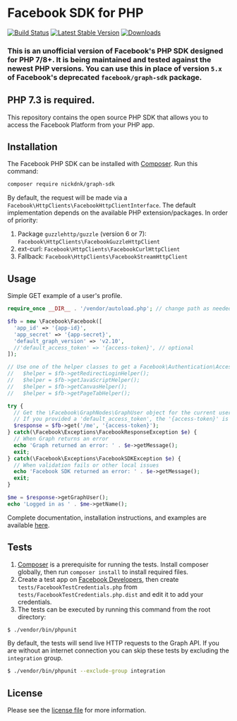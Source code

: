 # Facebook SDK for PHP

[![Build Status](https://github.com/nickdnk/php-graph-sdk/actions/workflows/test.yml/badge.svg?branch=master)](https://github.com/nickdnk/php-graph-sdk/actions/workflows/test.yml)
[![Latest Stable Version](http://img.shields.io/badge/Latest%20Stable-7.0.1-blue.svg)](https://packagist.org/packages/nickdnk/graph-sdk)
[![Downloads](https://img.shields.io/packagist/dt/nickdnk/graph-sdk?label=Downloads)](https://packagist.org/packages/nickdnk/graph-sdk)
### This is an unofficial version of Facebook's PHP SDK designed for PHP 7/8+. It is being maintained and tested against the newest PHP versions. You can use this in place of version `5.x` of Facebook's deprecated `facebook/graph-sdk` package.

## PHP 7.3 is required.

This repository contains the open source PHP SDK that allows you to access the Facebook Platform from your PHP app.

## Installation

The Facebook PHP SDK can be installed with [Composer](https://getcomposer.org/). Run this command:

```sh
composer require nickdnk/graph-sdk
```

By default, the request will be made via a `Facebook\HttpClients\FacebookHttpClientInterface`. The default
implementation depends on the available PHP extension/packages. In order of priority:

1. Package `guzzlehttp/guzzle` (version 6 or 7): `Facebook\HttpClients\FacebookGuzzleHttpClient`
2. ext-curl: `Facebook\HttpClients\FacebookCurlHttpClient`
3. Fallback: `Facebook\HttpClients\FacebookStreamHttpClient`

## Usage

Simple GET example of a user's profile.

```php
require_once __DIR__ . '/vendor/autoload.php'; // change path as needed

$fb = new \Facebook\Facebook([
  'app_id' => '{app-id}',
  'app_secret' => '{app-secret}',
  'default_graph_version' => 'v2.10',
  //'default_access_token' => '{access-token}', // optional
]);

// Use one of the helper classes to get a Facebook\Authentication\AccessToken entity.
//   $helper = $fb->getRedirectLoginHelper();
//   $helper = $fb->getJavaScriptHelper();
//   $helper = $fb->getCanvasHelper();
//   $helper = $fb->getPageTabHelper();

try {
  // Get the \Facebook\GraphNodes\GraphUser object for the current user.
  // If you provided a 'default_access_token', the '{access-token}' is optional.
  $response = $fb->get('/me', '{access-token}');
} catch(\Facebook\Exceptions\FacebookResponseException $e) {
  // When Graph returns an error
  echo 'Graph returned an error: ' . $e->getMessage();
  exit;
} catch(\Facebook\Exceptions\FacebookSDKException $e) {
  // When validation fails or other local issues
  echo 'Facebook SDK returned an error: ' . $e->getMessage();
  exit;
}

$me = $response->getGraphUser();
echo 'Logged in as ' . $me->getName();
```

Complete documentation, installation instructions, and examples are available [here](docs/).

## Tests

1. [Composer](https://getcomposer.org/) is a prerequisite for running the tests. Install composer globally, then
   run `composer install` to install required files.
2. Create a test app on [Facebook Developers](https://developers.facebook.com), then
   create `tests/FacebookTestCredentials.php` from `tests/FacebookTestCredentials.php.dist` and edit it to add your
   credentials.
3. The tests can be executed by running this command from the root directory:

```bash
$ ./vendor/bin/phpunit
```

By default, the tests will send live HTTP requests to the Graph API. If you are without an internet connection you can
skip these tests by excluding the `integration` group.

```bash
$ ./vendor/bin/phpunit --exclude-group integration
```

## License

Please see the [license file](https://github.com/facebook/php-graph-sdk/blob/master/LICENSE) for more information.
